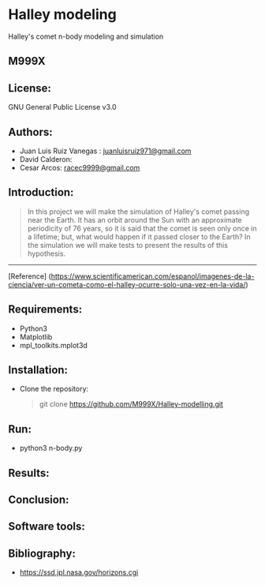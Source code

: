 # Halley modeling
Halley's comet n-body modeling and simulation
## M999X
## License: 
GNU General Public License v3.0
## Authors: 
- Juan Luis Ruiz Vanegas : juanluisruiz971@gmail.com
- David Calderon:
- Cesar Arcos: racec9999@gmail.com
## Introduction: 
> In this project we will make the simulation of Halley's comet passing near the Earth. It has an orbit around the Sun with an approximate periodicity of 76 years, so it is said that the comet is seen only once in a lifetime; but, what would happen if it passed closer to the Earth? In the simulation we will make tests to present the results of this hypothesis.
***
[Reference] (https://www.scientificamerican.com/espanol/imagenes-de-la-ciencia/ver-un-cometa-como-el-halley-ocurre-solo-una-vez-en-la-vida/)


## Requirements:
* Python3
* Matplotlib
* mpl_toolkits.mplot3d
## Installation:
- Clone the repository:
  > git clone https://github.com/M999X/Halley-modelling.git 
## Run:
- python3 n-body.py
## Results:
## Conclusion:
## Software tools:
## Bibliography:
- https://ssd.jpl.nasa.gov/horizons.cgi
